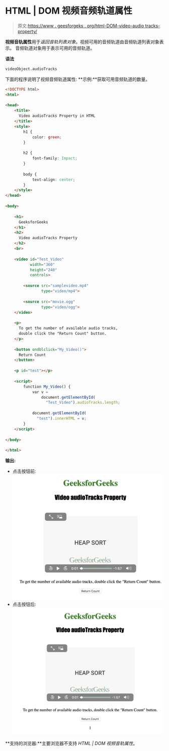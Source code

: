 # HTML | DOM 视频音频轨道属性

> 原文:[https://www . geesforgeks . org/html-DOM-video-audio tracks-property/](https://www.geeksforgeeks.org/html-dom-video-audiotracks-property/)

**视频音轨属性**用于*返回音轨列表对象*。视频可用的音频轨道由音频轨道列表对象表示。
音频轨道对象用于表示可用的音频轨道。

**语法**

```html
videoObject.audioTracks
```

下面的程序说明了视频音频轨道属性:
**示例:**获取可用音频轨道的数量。

```html
<!DOCTYPE html>
<html>

<head>
    <title>
      Video audioTracks Property in HTML
    </title>
    <style>
        h1 {
            color: green;
        }

        h2 {
            font-family: Impact;
        }

        body {
            text-align: center;
        }
    </style>
</head>

<body>

    <h1>
      GeeksforGeeks
    </h1>
    <h2>
      Video audioTracks Property
    </h2>
    <br>

    <video id="Test_Video" 
           width="360"
           height="240" 
           controls>

        <source src="samplevideo.mp4" 
                type="video/mp4">

        <source src="movie.ogg" 
                type="video/ogg">
    </video>

    <p>
      To get the number of available audio tracks, 
      double click the "Return Count" button.
    </p>

    <button ondblclick="My_Video()">
      Return Count
    </button>

    <p id="test"></p>

    <script>
        function My_Video() {
            var v = 
                document.getElementById(
                  "Test_Video").audioTracks.length;

            document.getElementById(
              "test").innerHTML = v;
        }
    </script>

</body>

</html>
```

**输出:**

*   点击按钮前:
    ![](img/ccef4ea9460005844a7cf73ea25645e3.png)
*   点击按钮后:
    ![](img/304709b7abff3735f424ee0747095be5.png)

**支持的浏览器:**主要浏览器不支持 *HTML | DOM 视频音轨属性*。
